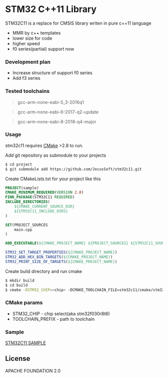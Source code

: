 # STM32 C++11 Library

STM32C11 is a replace for CMSIS library writen in pure c++11 language

  - MMR by c++ templates
  - lower size for code
  - higher speed
  - f0 series(partial) support now

### Development plan

  - Increase structure of support f0 series
  - Add f3 series

### Tested toolchains
>gcc-arm-none-eabi-5_3-2016q1

>gcc-arm-none-eabi-6-2017-q2-update

>gcc-arm-none-eabi-8-2018-q4-major

### Usage

stm32c11 requires [CMake](https://cmake.org/) >2.8 to run.

Add git repository as submodule to your projects

```sh
$ cd project
$ git submodule add https://github.com/JocusSoft/stm32c11.git
```

Create CMakeLists.txt for your project like this

```cmake
PROJECT(sample)
CMAKE_MINIMUM_REQUIRED(VERSION 2.8)
FIND_PACKAGE(STM32C11 REQUIRED)
INCLUDE_DIRECTORIES(
    ${CMAKE_CURRENT_SOURCE_DIR}
    ${STM32C11_INCLUDE_DIRS}
)

SET(PROJECT_SOURCES
    main.cpp
)

ADD_EXECUTABLE(${CMAKE_PROJECT_NAME} ${PROJECT_SOURCES} ${STM32C11_SOURCES})

STM32_SET_TARGET_PROPERTIES(${CMAKE_PROJECT_NAME})
STM32_ADD_HEX_BIN_TARGETS(${CMAKE_PROJECT_NAME})
STM32_PRINT_SIZE_OF_TARGETS(${CMAKE_PROJECT_NAME})
```
Create build directory and run cmake
```sh
$ mkdir build
$ cd build
$ cmake -DSTM32_CHIP=<chip> -DCMAKE_TOOLCHAIN_FILE=stm32c11/cmake/stm32c11.cmake -DTOOLCHAIN_PREFIX=<path to toolchain> ..
```

### CMake params

 - STM32_CHIP - chip select(aka stm32f030r8t6)
 - TOOLCHAIN_PREFIX - path to toolchain

### Sample

[STM32C11 SAMPLE](https://github.com/JocusSoft/stm32c11sample)

License
----

APACHE FOUNDATION 2.0
